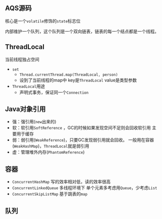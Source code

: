 ## AQS源码

核心是一个`volatile`修饰的`state`标志位

 内部维护一个队列，这个队列是一个双向链表，链表的每一个结点都是一个线程。



## ThreadLocal

当前线程独占空间

* `set`
  * `Thread.currentThread.map(ThreadLocal, person)`
  * 设到了当前线程的map中 key是`ThreadLocal` value是类型参数
* `ThreadLocal`用途
  * 声明式事务，保证同一个`Connection`

## Java对象引用

* 强：强引用(`new`出来的)
* 软：软引用`SoftReference` ，GC的时候如果发现空间不足则会回收软引用 主要用于缓存
* 弱：弱引用(`WeakReference`)，只要GC发现弱引用就会回收。 一般用在容器(`WeakHashMap`)，`ThreadLocal`就是弱引用
* 虚：管理堆外内存(`PhantomReference`)

## 容器

* `ConcurrentHashMap` 写的效率相对低，读的效率很高
* `ConcurrentLinkedQueue` 多线程环境下 单个元素多考虑用`Queue`，少考虑`List`
* `ConcurrentSkipListMap` 基于跳表的`map`

## 队列

